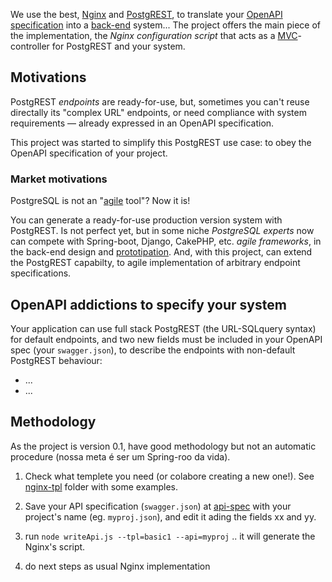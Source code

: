 We use the best, [Nginx](https://nginx.org/) and [PostgREST](https://postgrest.com), to translate your [OpenAPI specification](https://www.openapis.org/specification) into a [back-end](https://en.wikipedia.org/wiki/Front_and_back_ends) system... The project offers the main piece of the implementation, the *Nginx configuration script* that acts as a [MVC](https://en.wikipedia.org/wiki/Model%E2%80%93view%E2%80%93controller)-controller for PostgREST and your system.

## Motivations

PostgREST *endpoints* are ready-for-use, but, sometimes you can't reuse directally its "complex URL" endpoints, or need compliance with system requirements &mdash; already expressed in an OpenAPI specification.
 
This project was started to simplify this PostgREST use case: to obey the OpenAPI specification of your project.

### Market motivations

PostgreSQL is not an "[agile](https://en.wikipedia.org/wiki/Agile_software_development) tool"?  Now it is! 

You can generate a ready-for-use production version system with PostgREST.  Is not perfect yet, but in some niche *PostgreSQL experts* now can compete with Spring-boot, Django, CakePHP, etc. *agile frameworks*, in the back-end design and [prototipation](https://en.wikipedia.org/wiki/Software_prototyping). And, with this project,  can extend the PostgREST capabilty, to agile implementation of arbitrary endpoint specifications. 

## OpenAPI addictions to specify your system

Your application can use full stack PostgREST (the URL-SQLquery syntax) for default endpoints, and two new fields must be included in your OpenAPI spec (your `swagger.json`), to describe the endpoints with non-default PostgREST behaviour:

* ...
* ...


## Methodology

As the project is version 0.1, have good methodology but not an automatic procedure (nossa meta é ser um Spring-roo da vida).

1. Check what templete you need (or colabore creating a new one!). See [nginx-tpl](nginx-tpl) folder with some examples.

2. Save your API specification (`swagger.json`)  at [api-spec](api-spec) with your project's name (eg. `myproj.json`), and edit it ading the fields xx and yy.

3. run `node writeApi.js --tpl=basic1 --api=myproj` .. it will generate the Nginx's script. 
 
4. do next steps as usual Nginx implementation
